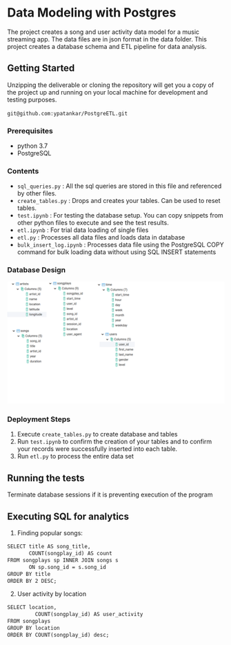# Data Modeling with Postgres

The project creates a song and user activity data model for a music streaming app. The data files are in json format in the data folder. This project creates a database schema and ETL pipeline for data analysis.

## Getting Started

Unzipping the deliverable or cloning the repository will get you a copy of the project up and running on your local machine for development and testing purposes. 

`git@github.com:ypatankar/PostgreETL.git`

### Prerequisites

* python 3.7
* PostgreSQL

### Contents

* `sql_queries.py` : All the sql queries are stored in this file and referenced by other files.
* `create_tables.py` : Drops and creates your tables. Can be used to reset tables.
* `test.ipynb` : For testing the database setup. You can copy snippets from other python files to execute and see the test results.
* `etl.ipynb` : For trial data loading of single files
* `etl.py` : Processes all data files and loads data in database
* `bulk_insert_log.ipynb` : Processes data file using the PostgreSQL COPY command for bulk loading data without using SQL INSERT statements

### Database Design
![alt text](https://github.com/ypatankar/PostgreETL/blob/master/Database%20Structure.png)

### Deployment Steps
1. Execute `create_tables.py` to create database and tables
2. Run `test.ipynb` to confirm the creation of your tables and to confirm your records were successfully inserted into each table.
3. Run `etl.py` to process the entire data set


## Running the tests

Terminate database sessions if it is preventing execution of the program

## Executing SQL for analytics
1. Finding popular songs:
```
SELECT title AS song_title, 
       COUNT(songplay_id) AS count
FROM songplays sp INNER JOIN songs s
       ON sp.song_id = s.song_id
GROUP BY title
ORDER BY 2 DESC;
```


2. User activity by location
```
SELECT location, 
         COUNT(songplay_id) AS user_activity
FROM songplays
GROUP BY location
ORDER BY COUNT(songplay_id) desc;
```







